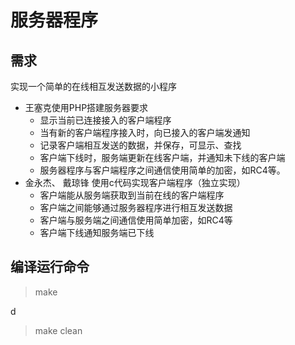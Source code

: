 # 服务器程序
## 需求
实现一个简单的在线相互发送数据的小程序

* 王塞克使用PHP搭建服务器要求
  * 显示当前已连接接入的客户端程序
  * 当有新的客户端程序接入时，向已接入的客户端发通知
  * 记录客户端相互发送的数据，并保存，可显示、查找
  * 客户端下线时，服务端更新在线客户端，并通知未下线的客户端
  * 服务器程序与客户端程序之间通信使用简单的加密，如RC4等。
* 金永杰、 戴琼锋 使用c代码实现客户端程序（独立实现）
  * 客户端能从服务端获取到当前在线的客户端程序
  * 客户端之间能够通过服务器程序进行相互发送数据
  * 客户端与服务端之间通信使用简单加密，如RC4等
  * 客户端下线通知服务端已下线
## 编译运行命令

> make

d
> make clean
